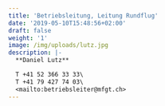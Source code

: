```yaml
---
title: 'Betriebsleitung, Leitung Rundflug'
date: '2019-05-10T15:48:56+02:00'
draft: false
weight: '1'
image: /img/uploads/lutz.jpg
description: |-
  **Daniel Lutz**

  T +41 52 366 33 33\
  T +41 79 427 74 03\
  <mailto:betriebsleiter@mfgt.ch>
---
```


